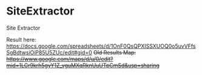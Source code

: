 # SiteExtractor
Site Extractor

Result here: https://docs.google.com/spreadsheets/d/1OnF0QsQPXISSXUOQ0o5uvVFfsSgBdtwsiOiP85U5ZUc/edit#gid=0
~~Old Results Map: https://www.google.com/maps/d/u/0/edit?mid=1LGr9krh5gyY1Z_vguMXqRknUuUTpCmSd&usp=sharing~~